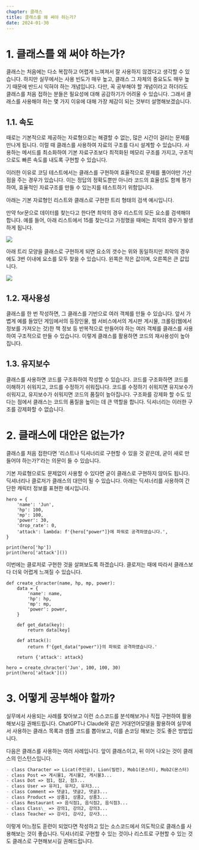 ```yaml
---
chapter: 클래스
title: 클래스를 왜 써야 하는가?
date: 2024-01-30
---
```


# 1. 클래스를 왜 써야 하는가?

클래스는 처음에는 다소 복잡하고 어렵게 느껴져서 잘 사용하지 않겠다고 생각할 수 있습니다. 하지만 실무에서는 사용 빈도가 매우 높고, 클래스 그 자체의 중요도도 매우 높기 때문에 반드시 익혀야 하는 개념입니다. 다만, 꼭 공부해야 할 개념이라고 하더라도 클래스를 처음 접하는 분들은 필요성에 대해 공감하기가 어려울 수 있습니다. 그래서 클래스를 사용해야 하는 몇 가지 이유에 대해 가장 체감이 되는 것부터 설명해보겠습니다.

## 1.1. 속도

때로는 기본적으로 제공하는 자료형으로는 해결할 수 없는, 많은 시간이 걸리는 문제를 만나게 됩니다. 이럴 때 클래스를 사용하여 자료의 구조를 다시 설계할 수 있습니다. 사용하는 메서드를 최소화하여 기본 자료구조보다 최적화된 메모리 구조를 가지고, 구조적으로도 빠른 속도를 내도록 구현할 수 있습니다.

이러한 이유로 코딩 테스트에서는 클래스를 구현하여 효율적으로 문제를 풀어야만 가산점을 주는 경우가 있습니다. 이는 정답의 정확도뿐만 아니라 코드의 효율성도 함께 평가하여, 효율적인 자료구조를 만들 수 있는지를 테스트하기 위함입니다.

아래는 기본 자료형인 리스트와 클래스로 구현한 트리 형태의 검색 예시입니다.

만약 for문으로 데이터를 찾는다고 한다면 최악의 경우 리스트의 모든 요소를 검색해야 합니다. 예를 들어, 아래 리스트에서 15를 찾는다고 가정했을 때에는 최악의 경우가 발생하게 됩니다.

![](/images/python/chapter09/3-1.png)

아래 트리 모양을 클래스로 구현하게 되면 요소의 갯수는 위와 동일하지만 최악의 경우에도 3번 이내에 요소를 모두 찾을 수 있습니다. 왼쪽은 작은 값이며, 오른쪽은 큰 값입니다.

![](/images/python/chapter09/3-2.png)

## 1.2. 재사용성

클래스를 한 번 작성하면, 그 클래스를 기반으로 여러 객체를 만들 수 있습니다. 앞서 가볍게 예를 들었던 게임에서의 등장인물, 웹 서비스에서의 게시판 게시물, 크롤링(웹에서 정보를 가져오는 것)한 책 정보 등 반복적으로 만들어야 하는 여러 객체를 클래스를 사용하여 구조적으로 만들 수 있습니다. 이렇게 클래스를 활용하면 코드의 재사용성이 높아집니다.

## 1.3. 유지보수

클래스를 사용하면 코드를 구조화하여 작성할 수 있습니다. 코드를 구조화하면 코드를 이해하기 쉬워지고, 코드를 수정하기 쉬워집니다. 코드를 수정하기 쉬워지면 유지보수가 쉬워지고, 유지보수가 쉬워지면 코드의 품질이 높아집니다. 구조화를 강제화 할 수도 있다는 점에서 클래스는 코드의 품질을 높이는 데 큰 역할을 합니다. 딕셔너리는 이러한 구조를 강제화할 수 없습니다.

# 2. 클래스에 대안은 없는가?

클래스를 처음 접한다면 '리스트나 딕셔너리로 구현할 수 있을 것 같은데, 굳이 새로 만들어야 하는가?'라는 의문이 들 수 있습니다.

기본 자료형으로도 문제없이 사용할 수 있다면 굳이 클래스로 구현하지 않아도 됩니다. 딕셔너리나 클로저가 클래스의 대안이 될 수 있습니다. 아래는 딕셔너리를 사용하여 간단한 캐릭터 정보를 표현한 예시입니다.

```python-exec
hero = {
    'name': 'Jun',
    'hp': 100,
    'mp': 100,
    'power': 30,
    'drop_rate': 0,
    'attack': lambda: f'{hero["power"]}에 파워로 공격하였습니다.',
}

print(hero['hp'])
print(hero['attack']())
```

이번에는 클로저로 구현한 것을 살펴보도록 하겠습니다. 클로저는 때에 따라서 클래스보다 더욱 어렵게 느껴질 수 있습니다.

```python-exec
def create_chracter(name, hp, mp, power):
    data = {
        'name': name,
        'hp': hp,
        'mp': mp,
        'power': power,
    }

    def get_data(key):
        return data[key]

    def attack():
        return f'{get_data("power")}의 파워로 공격하였습니다.'

    return {'attack': attack}

hero = create_chracter('Jun', 100, 100, 30)
print(hero['attack']())
```

# 3. 어떻게 공부해야 할까?

실무에서 사용되는 사례를 찾아보고 이런 소스코드를 분석해보거나 직접 구현하여 활용해보시길 권해드립니다. ChatGPT나 Claude와 같은 거대언어모델을 활용하여 실무에서 사용하는 클래스 목록과 셈플 코드를 뽑아보고, 이를 손코딩 해보는 것도 좋은 방법입니다.

다음은 클래스를 사용하는 여러 사례입니다. 앞이 클래스이고, 뒤 이어 나오는 것이 클래스의 인스턴스입니다.

```md
- class Character => Licat(주인공), Lion(빌런), Mob1(몬스터), Mob2(몬스터)
- class Post => 게시물1, 게시물2, 게시물3...
- class Dot => 점1, 점2, 점3...
- class User => 유저1, 유저2, 유저3...
- class Comment => 댓글1, 댓글2, 댓글3...
- class Product => 상품1, 상품2, 상품3...
- class Restaurant => 음식점1, 음식점2, 음식점3...
- class Class\_ => 강의1, 강의2, 강의3...
- class Teacher => 강사1, 강사2, 강사3...
```

이렇게 어느정도 훈련이 되었다면 작성하고 있는 소스코드에서 의도적으로 클래스를 사용해보는 것이 좋습니다. 딕셔너리로 구현할 수 있는 것이나 리스트로 구현할 수 있는 것도 클래스로 구현해보시길 권해드립니다.
